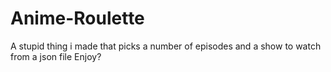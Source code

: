 # Anime-Roulette
A stupid thing i made that picks a number of episodes and a show to watch from a json file
Enjoy?
